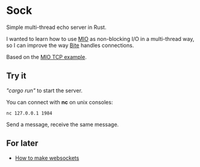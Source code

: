 # Sock

Simple multi-thread echo server in Rust.

I wanted to learn how to use [MIO](https://github.com/tokio-rs/mio) as
non-blocking I/O in a multi-thread way, so I can improve the way
[Bite](https://github.com/alvivar/bite) handles connections.

Based on the [MIO TCP
example](https://github.com/tokio-rs/mio/blob/master/examples/tcp_server.rs).

## Try it

_"cargo run"_ to start the server.

You can connect with **nc** on unix consoles:

    nc 127.0.0.1 1984

Send a message, receive the same message.

## For later

- [How to make websockets](https://developer.mozilla.org/en-US/docs/Web/API/WebSockets_API/Writing_WebSocket_servers)
